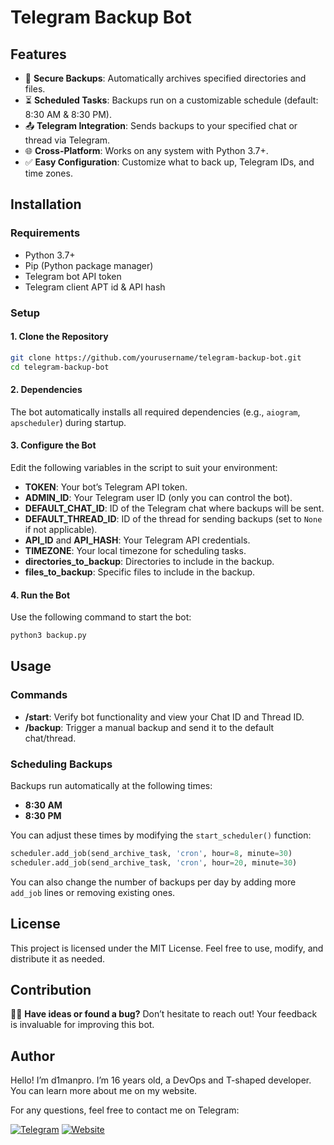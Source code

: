 # Telegram Backup Bot

## Features

- 🔐 **Secure Backups**: Automatically archives specified directories and files.
- ⏳ **Scheduled Tasks**: Backups run on a customizable schedule (default: 8:30 AM & 8:30 PM).
- 📤 **Telegram Integration**: Sends backups to your specified chat or thread via Telegram.
- 🌐 **Cross-Platform**: Works on any system with Python 3.7+.
- ✅ **Easy Configuration**: Customize what to back up, Telegram IDs, and time zones.

## Installation

### Requirements

- Python 3.7+
- Pip (Python package manager)
- Telegram bot API token
- Telegram client APT id & API hash 

### Setup

#### 1. Clone the Repository

```bash
git clone https://github.com/yourusername/telegram-backup-bot.git
cd telegram-backup-bot
```

#### 2. Dependencies

The bot automatically installs all required dependencies (e.g., `aiogram`, `apscheduler`) during startup.

#### 3. Configure the Bot

Edit the following variables in the script to suit your environment:

- **TOKEN**: Your bot’s Telegram API token.
- **ADMIN\_ID**: Your Telegram user ID (only you can control the bot).
- **DEFAULT\_CHAT\_ID**: ID of the Telegram chat where backups will be sent.
- **DEFAULT\_THREAD\_ID**: ID of the thread for sending backups (set to `None` if not applicable).
- **API\_ID** and **API\_HASH**: Your Telegram API credentials.
- **TIMEZONE**: Your local timezone for scheduling tasks.
- **directories\_to\_backup**: Directories to include in the backup.
- **files\_to\_backup**: Specific files to include in the backup.

#### 4. Run the Bot

Use the following command to start the bot:

```bash
python3 backup.py
```

## Usage

### Commands

- **/start**: Verify bot functionality and view your Chat ID and Thread ID.
- **/backup**: Trigger a manual backup and send it to the default chat/thread.

### Scheduling Backups

Backups run automatically at the following times:

- **8:30 AM**
- **8:30 PM**

You can adjust these times by modifying the `start_scheduler()` function:

```python
scheduler.add_job(send_archive_task, 'cron', hour=8, minute=30)
scheduler.add_job(send_archive_task, 'cron', hour=20, minute=30)
```

You can also change the number of backups per day by adding more `add_job` lines or removing existing ones.

## License

This project is licensed under the MIT License. Feel free to use, modify, and distribute it as needed.

## Contribution

🙋️‍♂️ **Have ideas or found a bug?** Don’t hesitate to reach out! Your feedback is invaluable for improving this bot.

## Author

Hello! I’m d1manpro. I’m 16 years old, a DevOps and T-shaped developer. You can learn more about me on my website.

For any questions, feel free to contact me on Telegram:

[![Telegram](https://img.shields.io/badge/Telegram-Contact-blue?logo=telegram)](https://t.me/dpdevops)
[![Website](https://img.shields.io/badge/Website-Visit-green?logo=link)](https://dp-dev.ru)
